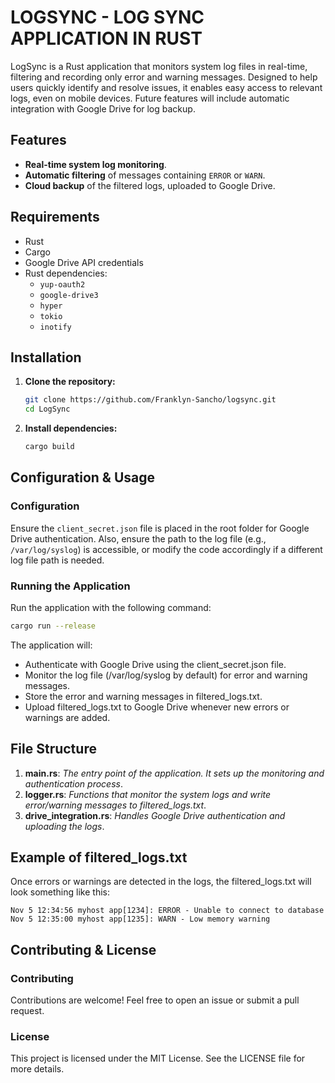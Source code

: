 # LOGSYNC - LOG SYNC APPLICATION IN RUST 

LogSync is a Rust application that monitors system log files in real-time, filtering and recording only error and warning messages. Designed to help users quickly identify and resolve issues, it enables easy access to relevant logs, even on mobile devices. Future features will include automatic integration with Google Drive for log backup.

## Features

- **Real-time system log monitoring**.
- **Automatic filtering** of messages containing `ERROR` or `WARN`.
- **Cloud backup** of the filtered logs, uploaded to Google Drive.

## Requirements

- Rust
- Cargo
- Google Drive API credentials
- Rust dependencies:
  - `yup-oauth2`
  - `google-drive3`
  - `hyper`
  - `tokio`
  - `inotify`

## Installation

1. **Clone the repository:**
   ```bash
   git clone https://github.com/Franklyn-Sancho/logsync.git
   cd LogSync
   ```
   

2. **Install dependencies:**
   ```bash
   cargo build
   ```
   


## Configuration & Usage

### Configuration

Ensure the `client_secret.json` file is placed in the root folder for Google Drive authentication. Also, ensure the path to the log file (e.g., `/var/log/syslog`) is accessible, or modify the code accordingly if a different log file path is needed.

### Running the Application

Run the application with the following command:

```bash
cargo run --release
```

The application will:

- Authenticate with Google Drive using the client_secret.json file.
- Monitor the log file (/var/log/syslog by default) for error and warning messages.
- Store the error and warning messages in filtered_logs.txt.
- Upload filtered_logs.txt to Google Drive whenever new errors or warnings are added.
  
## File Structure
1. **main.rs**: *The entry point of the application. It sets up the monitoring and authentication process*.
2. **logger.rs**: *Functions that monitor the system logs and write error/warning messages to filtered_logs.txt*.
3. **drive_integration.rs**: *Handles Google Drive authentication and uploading the logs*.
   
## Example of filtered_logs.txt
Once errors or warnings are detected in the logs, the filtered_logs.txt will look something like this:

```plaintext
Nov 5 12:34:56 myhost app[1234]: ERROR - Unable to connect to database
Nov 5 12:35:00 myhost app[1235]: WARN - Low memory warning
```

## Contributing & License

### Contributing

Contributions are welcome! Feel free to open an issue or submit a pull request.

### License

This project is licensed under the MIT License. See the LICENSE file for more details.








